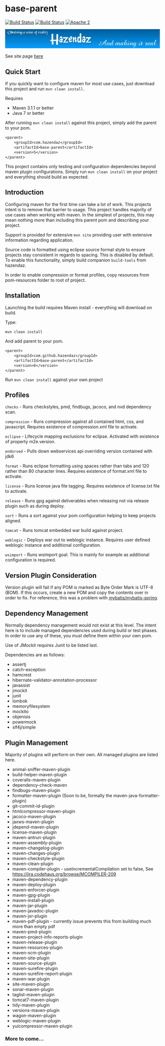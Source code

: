 ﻿# base-parent #

[![Build Status](https://travis-ci.org/hazendaz/base-parent.svg?branch=master)](https://travis-ci.org/hazendaz/base-parent)
[![Build Status](https://buildhive.cloudbees.com/job/hazendaz/job/base-parent/badge/icon)](https://buildhive.cloudbees.com/job/hazendaz/job/base-parent/)
[![Apache 2](http://img.shields.io/badge/license-Apache%202-blue.svg)](http://www.apache.org/licenses/LICENSE-2.0)

![hazendaz](src/site/resources/images/hazendaz-banner.jpg)

See site page [here](http://hazendaz.github.io/base-parent/)

## Quick Start ##

If you quickly want to configure maven for most use cases, just download this project and run `mvn clean install`.

Requires
- Maven 3.1.1 or better
- Java 7 or better

After running `mvn clean install` against this project, simply add the parent to your pom.

```
<parent>
    <groupId>com.hazendaz</groupId>
    <artifactId>base-parent</artifactId>
    <version>5</version>
</parent>
```

This project contains only testing and configuration dependencies beyond maven plugin configurations.  Simply run
`mvn clean install` on your project and everything should build as expected.

## Introduction ##

Configuring maven for the first time can take a lot of work. This projects intent is to remove that barrier to usage.
This project handles majority of use cases when working with maven.  In the simplest of projects, this may mean
nothing more than including this parent pom and describing your project.

Support is provided for extensive `mvn site` providing user with extensive information regarding application.

Source code is formatted using eclipse source format style to ensure projects stay consistent in regards to spacing.
This is disabled by default.  To enable this functionality, simply build companion `build-tools` from hazendaz.

In order to enable compression or format profiles, copy resources from pom-resources folder to root of project.

## Installation ##

Launching the build requires Maven install - everything will download on build.

Type:

    mvn clean install

And add parent to your pom.

```
<parent>
    <groupId>com.github.hazendaz</groupId>
    <artifactId>base-parent</artifactId>
    <version>6</version>
</parent>
```

Run `mvn clean install` against your own project

## Profiles ##

`checks` - Runs checkstyles, pmd, findbugs, jacoco, and nvd dependency scan.

`compression` - Runs compression against all contained html, css, and javascript.  Requires existence of compression.xml
file to activate.

`eclipse` - Lifecycle mapping exclusions for eclipse.  Activated with existence of property m2e.version.

`endorsed` - Pulls down webservices api overriding version contained with jdk6

`format` - Runs eclipse formatting using spaces rather than tabs and 120 rather than 80 character lines.  Requires
existence of format.xml file to activate.

`license` - Runs license java file tagging.  Requires existence of license.txt file to activate.

`release` - Runs gpg against deliverables when releasing not via release plugin such as during deploy.

`sort` - Runs a sort against your pom configuration helping to keep projects aligned.

`tomcat` - Runs tomcat embedded war build against project.

`weblogic` - Deploys war out to weblogic instance.  Requires user defined weblogic instance and additional configuration.

`wsimport` - Runs wsimport goal.  This is mainly for example as additional configuration is required.

## Version Plugin Consideration ##

Version plugin will fail if any POM is marked as Byte Order Mark is UTF-8 (BOM).
If this occurs, create a new POM and copy the contents over in order to fix.
For reference, this was a problem with [mybatis/mybatis-spring](https://github.com/mybatis/spring/commit/684da1f52c414f4de231e353fc1ef3a8ae4a9f4f).

## Dependency Management ##

Normally dependency management would not exist at this level.  The intent here is to include managed dependencies used during build or test phases.
In order to use any of these, you must define them within your own pom.

Use of JMockit requires Junit to be listed last.

Dependencies are as follows:
- assertj
- catch-exception
- hamcrest
- hibernate-validator-annotation-processor
- javassist
- jmockit
- junit
- lombok
- memoryfilesystem
- mockito
- objenisis
- powermock
- slf4j/simple

## Plugin Management ##

Majority of plugins will perform on their own.  All managed plugins are listed here.

- animal-sniffer-maven-plugin
- build-helper-maven-plugin
- coveralls-maven-plugin
- dependency-check-maven
- findbugs-maven-plugin
- formatter-maven-plugin (Soon to be, formally the maven-java-formatter-plugin)
- git-commit-id-plugin
- htmlcompressor-maven-plugin
- jacoco-maven-plugin
- jaxws-maven-plugin
- jdepend-maven-plugin
- license-maven-plugin
- maven-antrun-plugin
- maven-assembly-plugin
- maven-changelog-plugin
- maven-changes-plugin
- maven-checkstyle-plugin
- maven-clean-plugin
- maven-compiler-plugin - useIncrementalCompilation set to false, See https://jira.codehaus.org/browse/MCOMPILER-209
- maven-dependency-plugin
- maven-deploy-plugin
- maven-enforcer-plugin
- maven-gpg-plugin
- maven-install-plugin
- maven-jar-plugin
- maven-javadoc-plugin
- maven-jxr-plugin
- maven-pdf-plugin - currently issue prevents this from building much more than empty pdf
- maven-pmd-plugin
- maven-project-info-reports-plugin
- maven-release-plugin
- maven-resources-plugin
- maven-scm-plugin
- maven-site-plugin
- maven-source-plugin
- maven-surefire-plugin
- maven-surefire-report-plugin
- maven-war-plugin
- site-maven-plugin
- sonar-maven-plugin
- taglist-maven-plugin
- tomcat7-maven-plugin
- tidy-maven-plugin
- versions-maven-plugin
- wagon-maven-plugin
- weblogic-maven-plugin
- yuicompressor-maven-plugin

### More to come... ###
